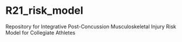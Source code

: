 # R21_risk_model
Repository for Integrative Post-Concussion Musculoskeletal Injury Risk Model for Collegiate Athletes
